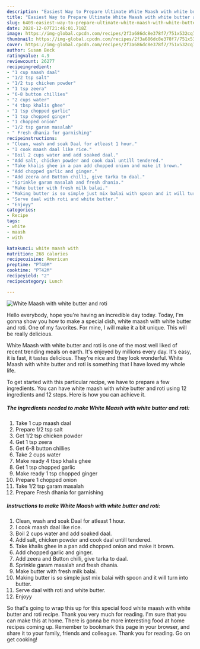 ```yaml
---
description: "Easiest Way to Prepare Ultimate White Maash with white butter and roti"
title: "Easiest Way to Prepare Ultimate White Maash with white butter and roti"
slug: 6409-easiest-way-to-prepare-ultimate-white-maash-with-white-butter-and-roti
date: 2020-12-07T21:46:01.718Z
image: https://img-global.cpcdn.com/recipes/2f3a686dc8e378f7/751x532cq70/white-maash-with-white-butter-and-roti-recipe-main-photo.jpg
thumbnail: https://img-global.cpcdn.com/recipes/2f3a686dc8e378f7/751x532cq70/white-maash-with-white-butter-and-roti-recipe-main-photo.jpg
cover: https://img-global.cpcdn.com/recipes/2f3a686dc8e378f7/751x532cq70/white-maash-with-white-butter-and-roti-recipe-main-photo.jpg
author: Susan Beck
ratingvalue: 4.9
reviewcount: 26277
recipeingredient:
- "1 cup maash daal"
- "1/2 tsp salt"
- "1/2 tsp chicken powder"
- "1 tsp zeera"
- "6-8 button chillies"
- "2 cups water"
- "4 tbsp khalis ghee"
- "1 tsp chopped garlic"
- "1 tsp chopped ginger"
- "1 chopped onion"
- "1/2 tsp garam masalah"
- " Fresh dhania for garnishing"
recipeinstructions:
- "Clean, wash and soak Daal for atleast 1 hour."
- "I cook maash daal like rice."
- "Boil 2 cups water and add soaked daal."
- "Add salt, chicken powder and cook daal untill tendered."
- "Take khalis ghee in a pan add chopped onion and make it brown."
- "Add chopped garlic and ginger."
- "Add zeera and Button chilli, give tarka to daal."
- "Sprinkle garam masalah and fresh dhania."
- "Make butter with fresh milk balai."
- "Making butter is so simple just mix balai with spoon and it will turn into butter."
- "Serve daal with roti and white butter."
- "Enjoyy"
categories:
- Recipe
tags:
- white
- maash
- with

katakunci: white maash with 
nutrition: 268 calories
recipecuisine: American
preptime: "PT40M"
cooktime: "PT42M"
recipeyield: "2"
recipecategory: Lunch

---
```



![White Maash with white butter and roti](https://img-global.cpcdn.com/recipes/2f3a686dc8e378f7/751x532cq70/white-maash-with-white-butter-and-roti-recipe-main-photo.jpg)

Hello everybody, hope you're having an incredible day today. Today, I'm gonna show you how to make a special dish, white maash with white butter and roti. One of my favorites. For mine, I will make it a bit unique. This will be really delicious.



White Maash with white butter and roti is one of the most well liked of recent trending meals on earth. It's enjoyed by millions every day. It's easy, it is fast, it tastes delicious. They're nice and they look wonderful. White Maash with white butter and roti is something that I have loved my whole life.


To get started with this particular recipe, we have to prepare a few ingredients. You can have white maash with white butter and roti using 12 ingredients and 12 steps. Here is how you can achieve it.

<!--inarticleads1-->

##### The ingredients needed to make White Maash with white butter and roti:

1. Take 1 cup maash daal
1. Prepare 1/2 tsp salt
1. Get 1/2 tsp chicken powder
1. Get 1 tsp zeera
1. Get 6-8 button chillies
1. Take 2 cups water
1. Make ready 4 tbsp khalis ghee
1. Get 1 tsp chopped garlic
1. Make ready 1 tsp chopped ginger
1. Prepare 1 chopped onion
1. Take 1/2 tsp garam masalah
1. Prepare  Fresh dhania for garnishing




<!--inarticleads2-->

##### Instructions to make White Maash with white butter and roti:

1. Clean, wash and soak Daal for atleast 1 hour.
1. I cook maash daal like rice.
1. Boil 2 cups water and add soaked daal.
1. Add salt, chicken powder and cook daal untill tendered.
1. Take khalis ghee in a pan add chopped onion and make it brown.
1. Add chopped garlic and ginger.
1. Add zeera and Button chilli, give tarka to daal.
1. Sprinkle garam masalah and fresh dhania.
1. Make butter with fresh milk balai.
1. Making butter is so simple just mix balai with spoon and it will turn into butter.
1. Serve daal with roti and white butter.
1. Enjoyy




So that's going to wrap this up for this special food white maash with white butter and roti recipe. Thank you very much for reading. I'm sure that you can make this at home. There is gonna be more interesting food at home recipes coming up. Remember to bookmark this page in your browser, and share it to your family, friends and colleague. Thank you for reading. Go on get cooking!
